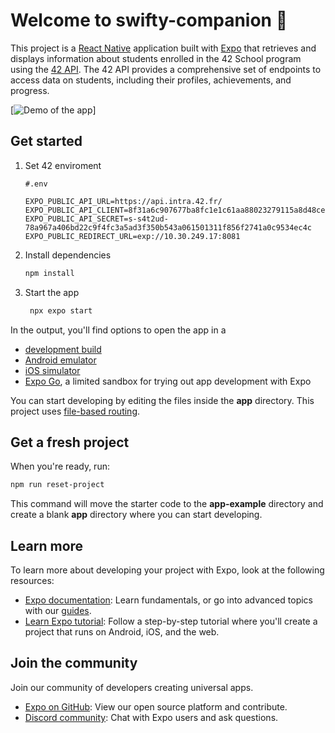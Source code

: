 # Welcome to swifty-companion 👋

This project is a [React Native](https://reactnative.dev/) application built with [Expo](https://expo.dev) that retrieves and displays information about students enrolled in the 42 School program using the [42 API](https://api.intra.42.fr/apidoc). The 42 API provides a comprehensive set of endpoints to access data on students, including their profiles, achievements, and progress.


[![Demo of the app]()]


## Get started

1. Set 42 enviroment

   ```.env
   #.env

   EXPO_PUBLIC_API_URL=https://api.intra.42.fr/
   EXPO_PUBLIC_API_CLIENT=8f31a6c907677ba8fc1e1c61aa88023279115a8d48cee399ecb968e5bca7e98f
   EXPO_PUBLIC_API_SECRET=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
   EXPO_PUBLIC_REDIRECT_URL=exp://10.30.249.17:8081
   ```

2. Install dependencies

   ```bash
   npm install
   ```

3. Start the app

   ```bash
    npx expo start
   ```

In the output, you'll find options to open the app in a

- [development build](https://docs.expo.dev/develop/development-builds/introduction/)
- [Android emulator](https://docs.expo.dev/workflow/android-studio-emulator/)
- [iOS simulator](https://docs.expo.dev/workflow/ios-simulator/)
- [Expo Go](https://expo.dev/go), a limited sandbox for trying out app development with Expo

You can start developing by editing the files inside the **app** directory. This project uses [file-based routing](https://docs.expo.dev/router/introduction).

## Get a fresh project

When you're ready, run:

```bash
npm run reset-project
```

This command will move the starter code to the **app-example** directory and create a blank **app** directory where you can start developing.

## Learn more

To learn more about developing your project with Expo, look at the following resources:

- [Expo documentation](https://docs.expo.dev/): Learn fundamentals, or go into advanced topics with our [guides](https://docs.expo.dev/guides).
- [Learn Expo tutorial](https://docs.expo.dev/tutorial/introduction/): Follow a step-by-step tutorial where you'll create a project that runs on Android, iOS, and the web.

## Join the community

Join our community of developers creating universal apps.

- [Expo on GitHub](https://github.com/expo/expo): View our open source platform and contribute.
- [Discord community](https://chat.expo.dev): Chat with Expo users and ask questions.

